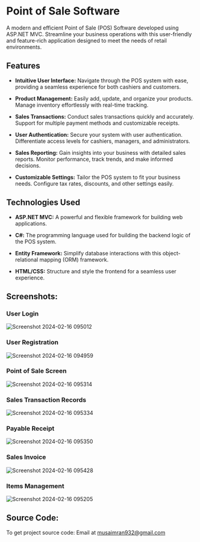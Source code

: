 # Point of Sale Software

A modern and efficient Point of Sale (POS) Software developed using ASP.NET MVC. Streamline your business operations with this user-friendly and feature-rich application designed to meet the needs of retail environments.

## Features

- **Intuitive User Interface:** Navigate through the POS system with ease, providing a seamless experience for both cashiers and customers.
  
- **Product Management:** Easily add, update, and organize your products. Manage inventory effortlessly with real-time tracking.

- **Sales Transactions:** Conduct sales transactions quickly and accurately. Support for multiple payment methods and customizable receipts.

- **User Authentication:** Secure your system with user authentication. Differentiate access levels for cashiers, managers, and administrators.

- **Sales Reporting:** Gain insights into your business with detailed sales reports. Monitor performance, track trends, and make informed decisions.

- **Customizable Settings:** Tailor the POS system to fit your business needs. Configure tax rates, discounts, and other settings easily.

## Technologies Used

- **ASP.NET MVC:** A powerful and flexible framework for building web applications.

- **C#:** The programming language used for building the backend logic of the POS system.

- **Entity Framework:** Simplify database interactions with this object-relational mapping (ORM) framework.

- **HTML/CSS:** Structure and style the frontend for a seamless user experience.

## Screenshots:

### User Login
![Screenshot 2024-02-16 095012](https://github.com/musa-imran/point-of-sale-mvc/assets/125245592/78cce720-f989-40e8-965f-38f57c93cff2)
### User Registration
![Screenshot 2024-02-16 094959](https://github.com/musa-imran/point-of-sale-mvc/assets/125245592/2dcf3817-61f9-4871-886c-2a038fc5c6cc)
### Point of Sale Screen
![Screenshot 2024-02-16 095314](https://github.com/musa-imran/point-of-sale-mvc/assets/125245592/03e4d11b-a46a-4dbe-9a3e-3f9e4d8b6a66)
### Sales Transaction Records
![Screenshot 2024-02-16 095334](https://github.com/musa-imran/point-of-sale-mvc/assets/125245592/55b2ddf4-01b8-41e8-9c3c-8eeb32a3e92b)
### Payable Receipt
![Screenshot 2024-02-16 095350](https://github.com/musa-imran/point-of-sale-mvc/assets/125245592/5cb9a680-fdd5-46fe-8622-9a9c4dff56c7)
### Sales Invoice
![Screenshot 2024-02-16 095428](https://github.com/musa-imran/point-of-sale-mvc/assets/125245592/da9eb7e8-964b-4256-bda5-21c7d7cd3354)
### Items Management
![Screenshot 2024-02-16 095205](https://github.com/musa-imran/point-of-sale-mvc/assets/125245592/51d0a946-4a8f-458d-8693-11e3555e7654)

## Source Code:
To get project source code: Email at musaimran932@gmail.com
